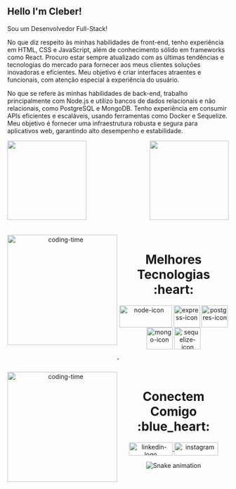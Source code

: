 ## Hello I'm Cleber!

Sou um  Desenvolvedor Full-Stack!

No que diz respeito às minhas habilidades de front-end, tenho experiência em HTML, CSS e JavaScript, além de conhecimento sólido em frameworks como React. Procuro estar sempre atualizado com as últimas tendências e tecnologias do mercado para fornecer aos meus clientes soluções inovadoras e eficientes. Meu objetivo é criar interfaces atraentes e funcionais, com atenção especial à experiência do usuário.

No que se refere às minhas habilidades de back-end, trabalho principalmente com Node.js e utilizo bancos de dados relacionais e não relacionais, como PostgreSQL e MongoDB. Tenho experiência em consumir APIs eficientes e escaláveis, usando ferramentas como Docker e Sequelize. Meu objetivo é fornecer uma infraestrutura robusta e segura para aplicativos web, garantindo alto desempenho e estabilidade.

<div>
  <img  height="180em" src="https://github-readme-stats.vercel.app/api?username=kreby4555&show_icons=true&theme=dark" >
   <img align="right" height="180em" src="https://github-readme-stats.vercel.app/api/top-langs/?username=kreby4555&layout=compact&langs_count=16&theme=great-gatsby"/>
  </div>
<br>


<div  align="center"> 
  <div><br>
    <img align="left" height="250" alt="coding-time" src="code.gif">
    <h1 align="center">Melhores Tecnologias :heart:</h1>
    <img align="center" height="50" width="120" alt="node-icon" src="https://img.shields.io/badge/Node.js-43853D?style=for-the-badge&logo=node.js&logoColor=white">
    <img align="center" height="50" width="60" alt="express-icon" src="https://img.shields.io/badge/Express.js-404D59?style=for-the-badge">
    <img align="center" height="50" width="60" alt="postgres-icon" src="https://img.shields.io/badge/PostgreSQL-316192?style=for-the-badge&logo=postgresql&logoColor=white">
    <img align="center" height="50" width="60" alt="mongo-icon" src="https://img.shields.io/badge/MongoDB-4EA94B?style=for-the-badge&logo=mongodb&logoColor=white">
    <img align="center" height="50" width="60" alt="sequelize-icon" src="https://img.shields.io/badge/Sequelize-52B0E7?style=for-the-badge&logo=Sequelize&logoColor=white">
   </div>
   <br>'
   <br>


  <div  align="center"> 
  <div style="display: inline_block"><br>
    <img align="left" height="250" alt="coding-time" src="code.gif">
    <h1 align="center">Conectem Comigo :blue_heart:</h1>
    <a href="https://www.linkedin.com/in/cleberalvesnunes/">
      <img align="center" height="30" width="100" alt="linkedin-logo" src="https://img.shields.io/badge/LinkedIn-0077B5?style=for-the-badge&logo=linkedin&logoColor=white">
    </a>
    <a href="https://www.instagram.com/acodador/">
      <img align="center" height="30" margin-left="30" width="100" alt="instagram" src="https://img.shields.io/badge/Instagram-E4405F?style=for-the-badge&logo=instagram&logoColor=white">
    </a>
    
   </div>




   ![Snake animation](https://github.com/LuigiGF/LuigiGF/blob/output/github-contribution-grid-snake.svg)
